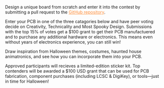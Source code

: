 Design a unique board from scratch and enter it into the contest by submitting a pull request to the <a
    href="https://github.com/hackclub/OnBoard"
    style="color: #ff8c37; text-decoration: underline;">GitHub repository</a>.


Enter your PCB in one of the three catagories below and have peer voting decide on Creativity, Technicality and Most Spooky Design. Submissions with the top 15% of votes get a $100 grant to get their PCB manufactuered and to purchase any additional hardware or electronics. This means even without years of electronics experience, you can still win!

Draw inspiration from Halloween themes, costumes, haunted house animatronics, and see how you can incorporate them into your PCB.

Approved participants will recieves a limited-edition sticker kit. Top contenders will be
awarded a $100 USD grant that can be used for PCB fabrication, component purchases (including
LCSC & DigiKey), or tools—just in time for Halloween!
